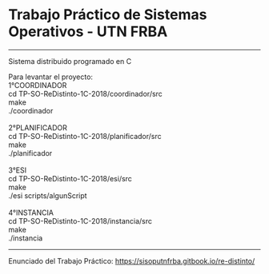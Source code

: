 # Trabajo Práctico de Sistemas Operativos - UTN FRBA

------------------------------------------

Sistema distribuido programado en C

Para levantar el proyecto:</br>
  1°COORDINADOR</br>
    cd TP-SO-ReDistinto-1C-2018/coordinador/src</br>
    make</br>
    ./coordinador</br></br>
  2°PLANIFICADOR</br>
    cd TP-SO-ReDistinto-1C-2018/planificador/src</br>
    make</br>
    ./planificador</br></br>
  3°ESI</br>
    cd TP-SO-ReDistinto-1C-2018/esi/src</br>
    make</br>
    ./esi scripts/algunScript</br></br>
  4°INSTANCIA</br>
    cd TP-SO-ReDistinto-1C-2018/instancia/src</br>
    make</br>
    ./instancia</br>

-------------------------------------------

Enunciado del Trabajo Práctico: https://sisoputnfrba.gitbook.io/re-distinto/ <br>

